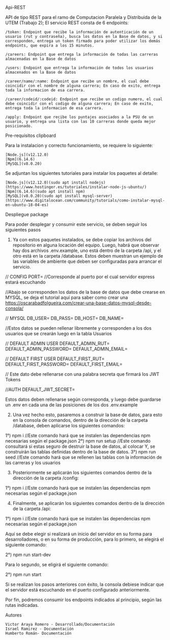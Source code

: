 Api-REST

API de tipo REST para el ramo de Computacion Paralela y Distribuida de la UTEM (Trabajo 2); El servicio REST consta de 6 endpoints:

    /token: Endpoint que recibe la información de autenticación de un usuario (rut y contraseña), busca los datos en la Base de datos, y si corresponden, entrega un token firmado para poder utilizar los demás endpoints, que expira a los 15 minutos.

    /careers: Endpoint que entrega la información de todas las carreras almacenadas en la Base de datos

    /users: Endpoint que entrega la información de todos los usuarios almacenados en la Base de datos

    /career/name/:name: Endpoint que recibe un nombre, el cual debe coincidir con el nombre de alguna carrera; En caso de exito, entrega toda la informacion de esa carrera.

    /career/codeid/:codeid: Endpoint que recibe un codigo numero, el cual debe coincidir con el codigo de alguna carrera; En caso de exito, entrega toda la informacion de esa carrera.

    /apply: Endpoint que recibe los puntajes asociados a la PSU de un usuario, y entrega una lista con las 10 carreras donde queda mejor posicionado.

Pre-requisitos clipboard

Para la instalacion y correcto funcionamiento, se requiere lo siguiente:

    [Node.js](v12.12.0)
    [Npm](6.14.6)
    [MySQL](v8.0.20)

Se adjuntan los siguientes tutoriales para instalar los paquetes al detalle:

    [Node.js](v12.12.0)(sudo apt install nodejs) (https://www.hostinger.es/tutoriales/instalar-node-js-ubuntu/)
    [Npm](6.14.6)(sudo apt install npm)
    [MySQL](v8.0.20)(sudo apt install mysql-server) (https://www.digitalocean.com/community/tutorials/como-instalar-mysql-en-ubuntu-18-04-es)


Despliegue package

Para poder desplegar y consumir este servicio, se deben seguir los siguientes pasos

1) Ya con estos paquetes instalados, se debe copiar los archivos del repositorio en alguna locación del equipo.
Luego, habrá que observar hay dos archivos .env.example, uno está dentro de la carpeta /api, y el otro está en la carpeta /database.
  Estos deben muestran un ejemplo de las variables de ambiente que deben ser configuradas para arrancar el servicio.


  // CONFIG
PORT=    //Corresponde al puerto por el cual servidor express estará escuchando

//Abajo se corresponden los datos de la base de datos que debe crearse en MYSQL, se deja el tutorial aquí para saber como crear una https://oscarabadfolgueira.com/crear-una-base-datos-mysql-desde-consola/

// MYSQL 
DB_USER=
DB_PASS=
DB_HOST=
DB_NAME=

//Estos datos se pueden rellenar libremente y corresponden a los dos usuarios que se crearán luego en la tabla Usuarios

// DEFAULT ADMIN USER
DEFAULT_ADMIN_RUT=
DEFAULT_ADMIN_PASSWORD=
DEFAULT_ADMIN_EMAIL=

// DEFAULT FIRST USER
DEFAULT_FIRST_RUT=
DEFAULT_FIRST_PASSWORD=
DEFAULT_FIRST_EMAIL=

// Este dato debe rellenarse con una palabra secreta que firmará los JWT Tokens

//AUTH
DEFAULT_JWT_SECRET=


Estos datos deben rellenarse según corresponda, y luego debe guardarse un .env en cada una de las posiciones de los dos .env.example


2) Una vez hecho esto, pasaremos a construir la base de datos, para esto en la consola de comandos, dentro de la dirección de la carpeta /database, deben aplicarse los siguientes comandos:

  1°) npm i //Este comando hará que se instalen las dependencias npm necesarias según el package.json
  2°) npm run setup //Este comando consultará si estas seguro de destruir la base de datos, al colocar Y, se construirán las tablas definidas dentro de la base de datos.
  3°) npm run seed //Este comando hará que se rellenen las tablas con la información de las carreras y los usuarios


3) Posteriormente se aplicarán los siguientes comandos dentro de la dirección de la carpeta /config:

  1°) npm i //Este comando hará que se instalen las dependencias npm necesarias según el package.json

4) Finalmente, se aplicarán los siguientes comandos dentro de la dirección de la carpeta /api:

  1°) npm i //Este comando hará que se instalen las dependencias npm necesarias según el package.json

  Aquí se debe elegir si realizará un inicio del servidor en su forma para desarrolladores, o en su forma de producción, para lo primero, se elegirá el siguiente comando:

  2°) npm run start-dev

  Para lo segundo, se eligirá el siguiente comando:

  2°) npm run start

Si se realizan los pasos anteriores con éxito, la consola debiese indicar que el servidor está escuchando en el puerto configurado anteriormente.


Por fin, podremos consumir los endpoints indicados al principio, según las rutas indicadas.


Autores

    Victor Araya Romero - Desarrollado/Documentación
    Israel Ramirez - Documentación
    Humberto Román- Documentación
